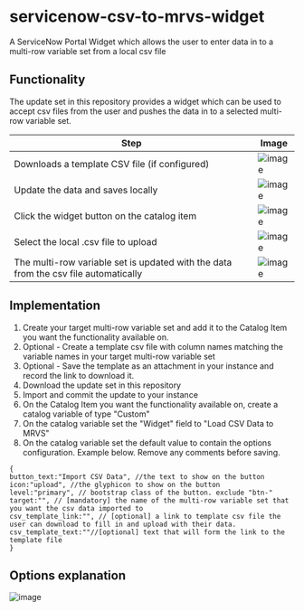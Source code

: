 # servicenow-csv-to-mrvs-widget
A ServiceNow Portal Widget which allows the user to enter data in to a multi-row variable set from a local csv file

## Functionality
The update set in this repository provides a widget which can be used to accept csv files from the user and pushes the data in to a selected multi-row variable set.

| Step | Image |
| ----------- | ----------- |
| Downloads a template CSV file (if configured) |![image](https://user-images.githubusercontent.com/20129129/159959062-51725820-2151-46a3-91ed-d421f2a93418.png)|
| Update the data and saves locally|![image](https://user-images.githubusercontent.com/20129129/159959355-cba387ef-19d8-4c78-80b6-651d994f365b.png)|
| Click the widget button on the catalog item|![image](https://user-images.githubusercontent.com/20129129/159957801-7efae73d-9a1c-4a05-9746-0dceec52c76a.png)|
| Select the local .csv file to upload|![image](https://user-images.githubusercontent.com/20129129/159957816-bc18e1b6-2ad6-4b27-a084-ffff00d78c12.png)|
| The multi-row variable set is updated with the data from the csv file automatically|![image](https://user-images.githubusercontent.com/20129129/159957829-f48b089d-13d8-4bc8-922f-e5f26c2e2b9f.png)|

 

## Implementation
1. Create your target multi-row variable set and add it to the Catalog Item you want the functionality available on.
2. Optional - Create a template csv file with column names matching the variable names in your target multi-row variable set
3. Optional - Save the template as an attachment in your instance and record the link to download it.
4. Download the update set in this repository
5. Import and commit the update to your instance
6. On the Catalog Item you want the functionality available on, create a catalog variable of type "Custom"
7. On the catalog variable set the "Widget" field to "Load CSV Data to MRVS"
8. On the catalog variable set the default value to contain the options configuration. Example below. Remove any comments before saving.
```
{
button_text:"Import CSV Data", //the text to show on the button
icon:"upload", //the glyphicon to show on the button
level:"primary", // bootstrap class of the button. exclude "btn-"
target:"", // [mandatory] the name of the multi-row variable set that you want the csv data imported to
csv_template_link:"", // [optional] a link to template csv file the user can download to fill in and upload with their data. 
csv_template_text:""//[optional] text that will form the link to the template file
}
```

## Options explanation
![image](https://user-images.githubusercontent.com/20129129/159954751-46d8a523-79a8-4b0d-830e-bae24310544f.png)


